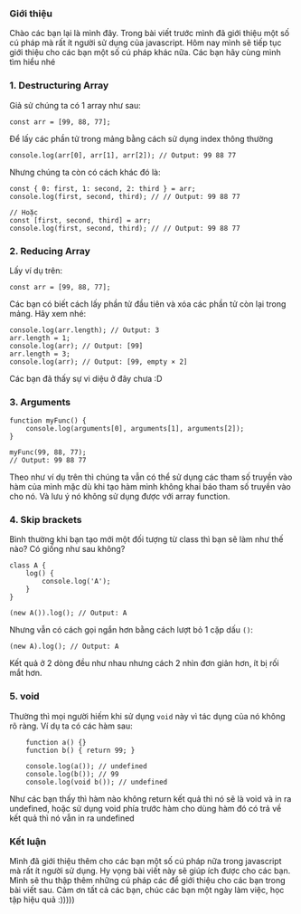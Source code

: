 ### Giới thiệu
Chào các bạn lại là mình đây. Trong bài viết trước mình đã giới thiệu một số cú pháp mà rất ít người sử dụng của javascript. Hôm nay mình sẽ tiếp tục giới thiệu cho các bạn một số cú pháp khác nữa. Các bạn hãy cùng mình tìm hiểu nhé

### 1. Destructuring Array
Giả sử chúng ta có 1 array như sau: 
```
const arr = [99, 88, 77];
```
Để lấy các phần tử trong mảng bằng cách sử dụng index thông thường
```
console.log(arr[0], arr[1], arr[2]); // Output: 99 88 77
```
Nhưng chúng ta còn có cách khác đó là:
```
const { 0: first, 1: second, 2: third } = arr;
console.log(first, second, third); // // Output: 99 88 77

// Hoặc
const [first, second, third] = arr;
console.log(first, second, third); // // Output: 99 88 77
```

### 2. Reducing Array
Lấy ví dụ trên:
```
const arr = [99, 88, 77];
```
Các bạn có biết cách lấy phần tử đầu tiên và xóa các phần tử còn lại trong mảng. Hãy xem nhé:
```
console.log(arr.length); // Output: 3
arr.length = 1;
console.log(arr); // Output: [99]
arr.length = 3;
console.log(arr); // Output: [99, empty × 2]
```
Các bạn đã thấy sự vi diệu ở đây chưa :D

### 3.  Arguments
```
function myFunc() {
    console.log(arguments[0], arguments[1], arguments[2]);
}

myFunc(99, 88, 77);
// Output: 99 88 77
```
Theo như ví dụ trên thì chúng ta vẫn có thể sử dụng các tham số truyền vào hàm của mình mặc dù khi tạo hàm mình không khai báo tham số truyền vào cho nó.  Và lưu ý nó không sử dụng được với array function.

### 4. Skip brackets
Bình thường khi bạn tạo mới một đối tượng từ class thì bạn sẽ làm như thế nào? Có giống như sau không?
```
class A {
    log() {
        console.log('A');
    }
}

(new A()).log(); // Output: A
```
Nhưng vẫn có cách gọi ngắn hơn bằng cách lượt bỏ 1 cặp dấu `()`:
```
(new A).log(); // Output: A
```
Kết quả ở 2 dòng đều như nhau nhưng cách 2 nhìn đơn giản hơn, ít bị rối mắt hơn.

### 5. void
Thường thì mọi người hiếm khi sử dụng `void` này vì tác dụng của nó không rõ ràng.
Ví dụ ta có các hàm sau:
```
    function a() {}
    function b() { return 99; }
    
    console.log(a()); // undefined
    console.log(b()); // 99
    console.log(void b()); // undefined
```
Như các bạn thấy thì hàm nào không return kết quả thì nó sẽ là void và in ra undefined, hoặc sử dụng void phía trước hàm cho dùng hàm đó có trả về kết quả thì nó vẫn in ra undefined

### Kết luận

Mình đã giới thiệu thêm cho các bạn một số cú pháp nữa trong javascript mà rất ít người sử dụng. Hy vọng bài viết này sẽ giúp ích được cho các bạn. Mình sẽ thu thập thêm những cú pháp các để giới thiệu cho các bạn trong bài viết sau. Cảm ơn tất cả các bạn, chúc các bạn một ngày làm việc, học tập hiệu quả :)))))